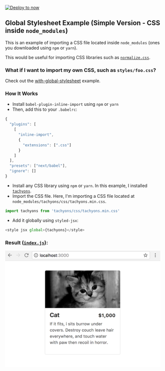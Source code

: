 [![Deploy to now](https://deploy.now.sh/static/button.svg)](https://deploy.now.sh/?repo=https://github.com/zeit/next.js/tree/master/examples/with-global-stylesheet-simple)

## Global Stylesheet Example (Simple Version - CSS inside `node_modules`)

This is an example of importing a CSS file located inside `node_modules` (ones you downloaded using `npm` or `yarn`).

This would be useful for importing CSS libraries such as [`normalize.css`](https://necolas.github.io/normalize.css/).

### What if I want to import my own CSS, such as `styles/foo.css`?

Check out the [with-global-stylesheet](../with-global-stylesheet) example.

### How It Works

- Install `babel-plugin-inline-import` using `npm` or `yarn`
- Then, add this to your `.babelrc`:

```js
{
  "plugins": [
    [
      "inline-import",
      {
        "extensions": [".css"]
      }
    ]
  ],
  "presets": ["next/babel"],
  "ignore": []
}
```

- Install any CSS library using `npm` or `yarn`. In this example, I installed [`tachyons`](http://tachyons.io/).
- Import the CSS file. Here, I'm importing a CSS file located at `node_modules/tachyons/css/tachyons.min.css`.

```js
import tachyons from 'tachyons/css/tachyons.min.css'
```

- Add it globally using `styled-jsx`:

```js
<style jsx global>{tachyons}</style>
```

### Result ([`index.js`](pages/index.js)):

![](example.png)
